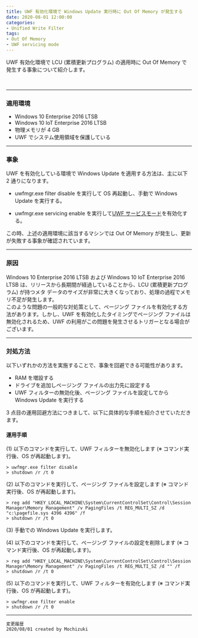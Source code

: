 ```yaml
---
title: UWF 有効化環境で Windows Update 実行時に Out Of Memory が発生する
date: 2020-08-01 12:00:00
categories:
- Unified Write Filter
tags:
- Out Of Memory
- UWF servicing mode
---
```

UWF 有効化環境で LCU (累積更新プログラム) の適用時に Out Of Memory で発生する事象について紹介します。
<!-- more -->
<br>

***
### 適用環境
- Windows 10 Enterprise 2016 LTSB
- Windows 10 IoT Enterprise 2016 LTSB
- 物理メモリが 4 GB
- UWF でシステム使用領域を保護している

---

### 事象
UWF を有効化している環境で Windows Update を適用する方法は、主に以下 2 通りになります。

- uwfmgr.exe filter disable を実行して OS 再起動し、手動で Windows Update を実行する。  

- uwfmgr.exe servicing enable を実行して[UWF サービスモード](https://docs.microsoft.com/ja-jp/windows-hardware/customize/enterprise/service-uwf-protected-devices)を有効化する。  

この時、上述の適用環境に該当するマシンでは Out Of Memory が発生し、更新が失敗する事象が確認されています。 

--- 

### 原因
Windows 10 Enterprise 2016 LTSB および Windows 10 IoT Enterprise 2016 LTSB は、リリースから長期間が経過していることから、LCU (累積更新プログラム) が持つメタ データのサイズが非常に大きくなっており、処理の過程でメモリ不足が発生します。  
このような問題の一般的な対処策として、ページング ファイルを有効化する方法があります。しかし、UWF を有効化したタイミングでページング ファイルは無効化されるため、UWF の利用がこの問題を発生させるトリガーとなる場合がございます。  

---

### 対処方法
以下いずれかの方法を実施することで、事象を回避できる可能性があります。  

- RAM を増設する
- ドライブを追加しページング ファイルの出力先に設定する
- UWF フィルターの無効化後、ページング ファイルを設定してから Windows Update を実行する

3 点目の運用回避方法につきまして、以下に具体的な手順を紹介させていただきます。  

#### 運用手順
(1) 以下のコマンドを実行して、UWF フィルターを無効化します (※ コマンド実行後、OS が再起動します)。
```
> uwfmgr.exe filter disable
> shutdown /r /t 0
```

(2) 以下のコマンドを実行して、ページング ファイルを設定します (※ コマンド実行後、OS が再起動します)。
```
> reg add "HKEY_LOCAL_MACHINE\System\CurrentControlSet\Control\Session Manager\Memory Management" /v PagingFiles /t REG_MULTI_SZ /d "c:\pagefile.sys 4396 4396" /f
> shutdown /r /t 0
```

(3) 手動での Windows Update を実行します。

(4) 以下のコマンドを実行して、ページング ファイルの設定を削除します (※ コマンド実行後、OS が再起動します)。  
```
> reg add "HKEY_LOCAL_MACHINE\System\CurrentControlSet\Control\Session Manager\Memory Management" /v PagingFiles /t REG_MULTI_SZ /d "" /f
> shutdown /r /t 0
```

(5) 以下のコマンドを実行して、UWF フィルターを有効化します (※ コマンド実行後、OS が再起動します)。  
```
> uwfmgr.exe filter enable
> shutdown /r /t 0
```

***
`変更履歴`  
`2020/08/01 created by Mochizuki`  